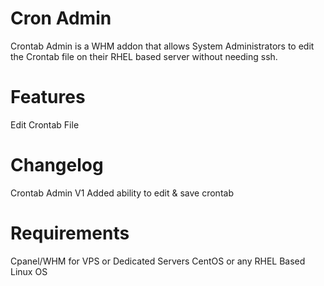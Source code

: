 Cron Admin
==========
Crontab Admin is a WHM addon that allows System Administrators to edit the Crontab file on their RHEL based server without needing ssh.

Features
==========
Edit Crontab File

Changelog
==========
Crontab Admin V1
Added ability to edit & save crontab

Requirements
==========
Cpanel/WHM for VPS or Dedicated Servers
CentOS or any RHEL Based Linux OS